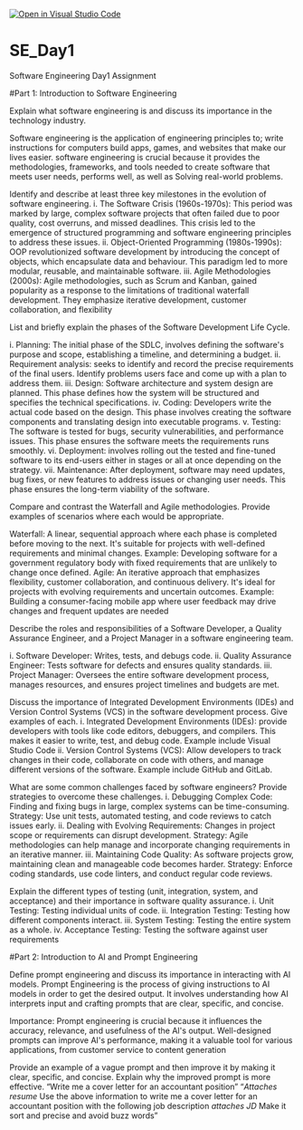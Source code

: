 [![Open in Visual Studio Code](https://classroom.github.com/assets/open-in-vscode-2e0aaae1b6195c2367325f4f02e2d04e9abb55f0b24a779b69b11b9e10269abc.svg)](https://classroom.github.com/online_ide?assignment_repo_id=17239097&assignment_repo_type=AssignmentRepo)
# SE_Day1
Software Engineering Day1 Assignment

#Part 1: Introduction to Software Engineering

Explain what software engineering is and discuss its importance in the technology industry.

Software engineering is the application of engineering principles to; write instructions for computers build apps, games, and websites that make our lives easier.
software engineering is crucial because it provides the methodologies, frameworks, and tools needed to create software that meets user needs, performs well, as well as Solving real-world problems.

Identify and describe at least three key milestones in the evolution of software engineering.
i.	The Software Crisis (1960s-1970s): This period was marked by large, complex software projects that often failed due to poor quality, cost overruns, and missed deadlines. This crisis led to the emergence of structured programming and software engineering principles to address these issues.
ii.	Object-Oriented Programming (1980s-1990s): OOP revolutionized software development by introducing the concept of objects, which encapsulate data and behaviour. This paradigm led to more modular, reusable, and maintainable software.
iii.	Agile Methodologies (2000s): Agile methodologies, such as Scrum and Kanban, gained popularity as a response to the limitations of traditional waterfall development. They emphasize iterative development, customer collaboration, and flexibility


List and briefly explain the phases of the Software Development Life Cycle.

i.	Planning: The initial phase of the SDLC, involves defining the software's purpose and scope, establishing a timeline, and determining a budget. 
ii.	Requirement analysis: seeks to identify and record the precise requirements of the final users. Identify problems users face and come up with a plan to address them. 
iii.	Design: Software architecture and system design are planned. This phase defines how the system will be structured and specifies the technical specifications. 
iv.	Coding: Developers write the actual code based on the design. This phase involves creating the software components and translating design into executable programs. 
v.	Testing: The software is tested for bugs, security vulnerabilities, and performance issues. This phase ensures the software meets the requirements runs smoothly. 
vi.	Deployment: involves rolling out the tested and fine-tuned software to its end-users either in stages or all at once depending on the strategy. 
vii.	Maintenance: After deployment, software may need updates, bug fixes, or new features to address issues or changing user needs. This phase ensures the long-term viability of the software.

Compare and contrast the Waterfall and Agile methodologies. Provide examples of scenarios where each would be appropriate.

Waterfall: A linear, sequential approach where each phase is completed before moving to the next. It's suitable for projects with well-defined requirements and minimal changes.
Example: Developing software for a government regulatory body with fixed requirements that are unlikely to change once defined.
Agile: An iterative approach that emphasizes flexibility, customer collaboration, and continuous delivery. It's ideal for projects with evolving requirements and uncertain outcomes.
Example: Building a consumer-facing mobile app where user feedback may drive changes and frequent updates are needed

Describe the roles and responsibilities of a Software Developer, a Quality Assurance Engineer, and a Project Manager in a software engineering team.

i.	Software Developer: Writes, tests, and debugs code.
ii.	Quality Assurance Engineer: Tests software for defects and ensures quality standards.
iii.	Project Manager: Oversees the entire software development process, manages resources, and ensures project timelines and budgets are met.

Discuss the importance of Integrated Development Environments (IDEs) and Version Control Systems (VCS) in the software development process. Give examples of each.
i.	Integrated Development Environments (IDEs): provide developers with tools like code editors, debuggers, and compilers. This makes it easier to write, test, and debug code. Example include Visual Studio Code
ii.	Version Control Systems (VCS): Allow developers to track changes in their code, collaborate on code with others, and manage different versions of the software. Example include GitHub and GitLab.


What are some common challenges faced by software engineers? Provide strategies to overcome these challenges.
i.	Debugging Complex Code: Finding and fixing bugs in large, complex systems can be time-consuming. Strategy: Use unit tests, automated testing, and code reviews to catch issues early.
ii.	Dealing with Evolving Requirements: Changes in project scope or requirements can disrupt development. Strategy: Agile methodologies can help manage and incorporate changing requirements in an iterative manner.
iii.	Maintaining Code Quality: As software projects grow, maintaining clean and manageable code becomes harder. Strategy: Enforce coding standards, use code linters, and conduct regular code reviews.


Explain the different types of testing (unit, integration, system, and acceptance) and their importance in software quality assurance.
i.	Unit Testing: Testing individual units of code.
ii.	Integration Testing: Testing how different components interact.
iii.	System Testing: Testing the entire system as a whole.
iv.	Acceptance Testing: Testing the software against user requirements


#Part 2: Introduction to AI and Prompt Engineering


Define prompt engineering and discuss its importance in interacting with AI models.
Prompt Engineering is the process of giving instructions to AI models in order to get the desired output. It involves understanding how AI interprets input and crafting prompts that are clear, specific, and concise.

Importance: Prompt engineering is crucial because it influences the accuracy, relevance, and usefulness of the AI's output. Well-designed prompts can improve AI's performance, making it a valuable tool for various applications, from customer service to content generation

Provide an example of a vague prompt and then improve it by making it clear, specific, and concise. Explain why the improved prompt is more effective.
“Write me a cover letter for an accountant position”
“*Attaches resume* Use the above information to write me a cover letter for an accountant position with the following job description *attaches JD* Make it sort and precise and avoid buzz words”
